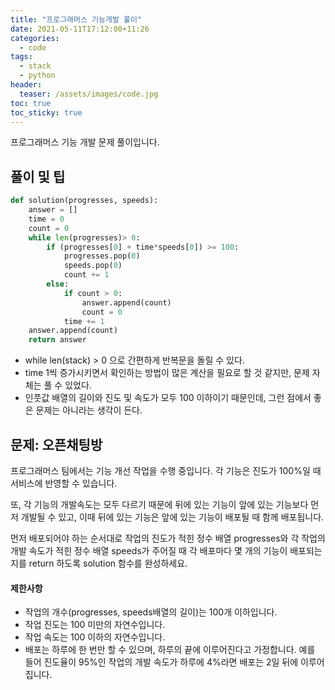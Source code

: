 ```yaml
---
title: "프로그래머스 기능개발 풀이"
date: 2021-05-11T17:12:00+11:26
categories:
  - code
tags:
  - stack
  - python
header:
  teaser: /assets/images/code.jpg
toc: true
toc_sticky: true
---
```

프로그래머스 기능 개발 문제 풀이입니다. 
## 풀이 및 팁
```python
def solution(progresses, speeds):
    answer = []
    time = 0
    count = 0
    while len(progresses)> 0:
        if (progresses[0] + time*speeds[0]) >= 100:
            progresses.pop(0)
            speeds.pop(0)
            count += 1
        else:
            if count > 0:
                answer.append(count)
                count = 0
            time += 1
    answer.append(count)
    return answer
```
* while len(stack) > 0 으로 간편하게 반복문을 돌릴 수 있다. 
* time 1씩 증가시키면서 확인하는 방법이 많은 계산을 필요로 할 것 같지만, 문제 자체는 풀 수 있었다. 
* 인풋값 배열의 길이와 진도 및 속도가 모두 100 이하이기 때문인데, 그런 점에서 좋은 문제는 아니라는 생각이 든다. 



## 문제: 오픈채팅방
프로그래머스 팀에서는 기능 개선 작업을 수행 중입니다. 각 기능은 진도가 100%일 때 서비스에 반영할 수 있습니다.

또, 각 기능의 개발속도는 모두 다르기 때문에 뒤에 있는 기능이 앞에 있는 기능보다 먼저 개발될 수 있고, 이때 뒤에 있는 기능은 앞에 있는 기능이 배포될 때 함께 배포됩니다.

먼저 배포되어야 하는 순서대로 작업의 진도가 적힌 정수 배열 progresses와 각 작업의 개발 속도가 적힌 정수 배열 speeds가 주어질 때 각 배포마다 몇 개의 기능이 배포되는지를 return 하도록 solution 함수를 완성하세요.

#### 제한사항
* 작업의 개수(progresses, speeds배열의 길이)는 100개 이하입니다.
* 작업 진도는 100 미만의 자연수입니다.
* 작업 속도는 100 이하의 자연수입니다.
* 배포는 하루에 한 번만 할 수 있으며, 하루의 끝에 이루어진다고 가정합니다. 예를 들어 진도율이 95%인 작업의 개발 속도가 하루에 4%라면 배포는 2일 뒤에 이루어집니다.
